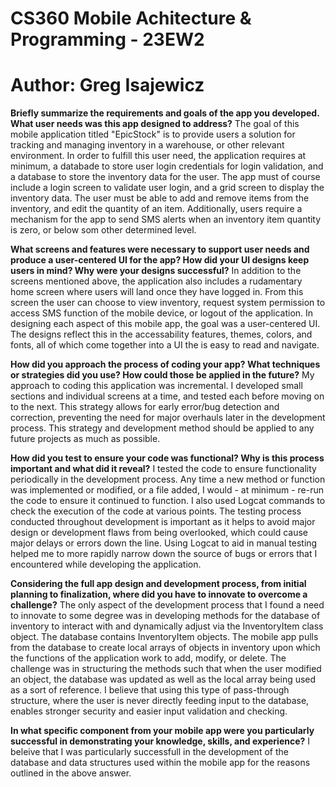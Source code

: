 # CS360 Mobile Achitecture & Programming - 23EW2
# Author: Greg Isajewicz 

**Briefly summarize the requirements and goals of the app you developed. What user needs was this app designed to address?**
     The goal of this mobile application titled "EpicStock" is to provide users a solution for tracking and managing inventory in a warehouse, 
   or other relevant environment. In order to fulfill this user need, the application requires at minimum, a databade to store user login credentials
   for login validation, and a database to store the inventory data for the user. The app must of course include a login screen to validate user login, 
   and a grid screen to display the inventory data. The user must be able to add and remove items from the inventory, and edit the quantity of an item. 
   Additionally, users require a mechanism for the app to send SMS alerts when an inventory item quantity is zero, or below som other determined level.

**What screens and features were necessary to support user needs and produce a user-centered UI for the app? How did your UI designs keep users in mind? Why were your designs successful?**
    In addition to the screens mentioned above, the application also includes a rudamentary home screen where users will land once they have logged in. From this
  screen the user can choose to view inventory, request system permission to access SMS function of the mobile device, or logout of the application. In designing 
  each aspect of this mobile app, the goal was a user-centered UI. The designs reflect this in the accessability features, themes, colors, and fonts, all of which 
  come together into a UI the is easy to read and navigate. 
  
**How did you approach the process of coding your app? What techniques or strategies did you use? How could those be applied in the future?**
    My approach to coding this application was incremental. I developed small sections and individual screens at a time, and tested each before moving on to
  the next. This strategy allows for early error/bug detection and correction, preventing the need for major overhauls later in the development process. This 
  strategy and development method should be applied to any future projects as much as possible. 

**How did you test to ensure your code was functional? Why is this process important and what did it reveal?**
    I tested the code to ensure functionality periodically in the development process. Any time a new method or function was implemented or modified, or a file added,
  I would - at minimum - re-run the code to ensure it continued to function. I also used Logcat commands to check the execution of the code at various points. The testing
  process conducted throughout development is important as it helps to avoid major design or development flaws from being overlooked, which could cause major delays or errors
  down the line. Using Logcat to aid in manual testing helped me to more rapidly narrow down the source of bugs or errors that I encountered while developing the application.
  
**Considering the full app design and development process, from initial planning to finalization, where did you have to innovate to overcome a challenge?**
    The only aspect of the development process that I found a need to innovate to some degree was in developing methods for the database of inventory to interact with and 
  dynamically adjust via the InventoryItem class object. The database contains InventoryItem objects. The mobile app pulls from the database to create local arrays of objects
  in inventory upon which the functions of the application work to add, modify, or delete. The challenge was in structuring the methods such that when the user modified an
  object, the database was updated as well as the local array being used as a sort of reference. I believe that using this type of pass-through structure, where the user is never 
  directly feeding input to the database, enables stronger security and easier input validation and checking. 

**In what specific component from your mobile app were you particularly successful in demonstrating your knowledge, skills, and experience?**
    I beleive that I was particularly successfull in the development of the database and data structures used within the mobile app for the reasons outlined in the above answer. 
